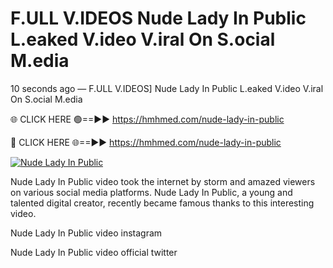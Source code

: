 # F.ULL V.IDEOS Nude Lady In Public L.eaked V.ideo V.iral On S.ocial M.edia

10 seconds ago — F.ULL V.IDEOS] Nude Lady In Public L.eaked V.ideo V.iral On S.ocial M.edia

🌐 CLICK HERE 🟢==►► https://hmhmed.com/nude-lady-in-public

🔴 CLICK HERE 🌐==►► https://hmhmed.com/nude-lady-in-public

[![Nude Lady In Public](https://i.imgur.com/dJHk4Zq.gif)](https://hmhmed.com/nude-lady-in-public)

Nude Lady In Public video took the internet by storm and amazed viewers on various social media platforms. Nude Lady In Public, a young and talented digital creator, recently became famous thanks to this interesting video.

Nude Lady In Public video instagram

Nude Lady In Public video official twitter